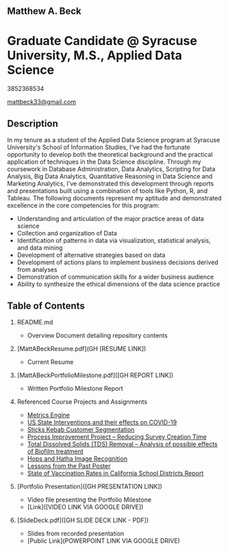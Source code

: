 ## Matthew A. Beck
# Graduate Candidate @ Syracuse University, M.S., Applied Data Science

3852368534

mattbeck33@gmail.com

## Description

In my tenure as a student of the Applied Data Science program at Syracuse University's School of Information Studies, I've had the fortunate opportunity to develop both the theoretical background and the practical application of techniques in the Data Science discipline. Through my coursework in Database Administration, Data Analytics, Scripting for Data Analysis, Big Data Analytics, Quantitative Reasoning in Data Science and Marketing Analytics, I've demonstrated this development through reports and presentations built using a combination of tools like Python, R, and Tableau. The following documents represent my aptitude and demonstrated excellence in the core competencies for this program:

* Understanding and articulation of the major practice areas of data science
* Collection and organization of Data
* Identification of patterns in data via visualization, statistical analysis, and data mining
* Development of alternative strategies based on data
* Development of actions plans to implement business decisions derived from analyses
* Demonstration of communication skills for a wider business audience
* Ability to synthesize the ethical dimensions of the data science practice

## Table of Contents

1. README.md 
    - Overview Document detailing repository contents

2. [MattABeckResume.pdf](GH [RESUME LINK])
    - Current Resume

3. [MattABeckPortfolioMilestone.pdf]([GH REPORT LINK])
    - Written Portfolio Milestone Report

4. Referenced Course Projects and Assignments
    * [Metrics Engine](https://github.com/mbeck33/dsportfolio/blob/master/DBManagement/Matthew_Beck_IST_659_Project_Deliverable.docx)
    * [US State Interventions and their effects on COVID-19](https://github.com/mbeck33/dsportfolio/blob/master/ScriptingForDataAnalysis/Final_Project_Matthew_Beck.pptx)
    * [Sticks Kebab Customer Segmentation](https://github.com/mbeck33/dsportfolio/blob/master/MarketingAnalytics/Team1Homework1.pptx)
    * [Process Improvement Project – Reducing Survey Creation Time](https://github.com/mbeck33/dsportfolio/blob/master/DataAnalysis/Matthew_Arlen_Beck_Process_Improvement_Project.pptx)
    * [Total Dissolved Solids (TDS) Removal – Analysis of possible effects of Biofilm treatment](https://github.com/mbeck33/dsportfolio/blob/master/QuantitativeReasoningForDataScience/Beck_Midterm.docx)
    * [Hops and Hatha Image Recognition](https://github.com/mbeck33/dsportfolio/blob/master/BigDataAnalytics/IST-718%20Big%20Data%20Analytics%20-%20Final%20Project%20Presentation.pdf)
    * [Lessons from the Past Poster](https://github.com/mbeck33/dsportfolio/blob/master/InformationVisualization/Final%20Project.pdf)
    * [State of Vaccination Rates in California School Districts Report](https://github.com/mbeck33/dsportfolio/blob/master/QuantitativeReasoningForDataScience/Final_Exam_Beck_Matthew.pdf)
  
5. [Portfolio Presentation]([GH PRESENTATION LINK])
    - Video file presenting the Portfolio Milestone
    - [Link]([VIDEO LINK VIA GOOGLE DRIVE])

6. [SlideDeck.pdf]([GH SLIDE DECK LINK - PDF])
    - Slides from recorded presentation
    - [Public Link](POWERPOINT LINK VIA GOOGLE DRIVE)

